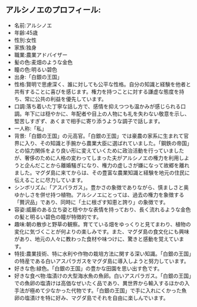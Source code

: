 ## アルシノエのプロフィール:

* 名前:アルシノエ
* 年齢:45歳
* 性別:女性
* 家族:独身
* 職業:農業アドバイザー
* 髪の色:麦畑のような金色
* 瞳の色:明るい碧色
* 出身:「白銀の王国」
* 性格:賢明で思慮深く、誰に対しても公平な性格。自分の知識と経験を他者と共有することに喜びを感じます。権力を持つことに対する謙虚な態度を持ち、常に公共の利益を優先しています。
* 口調:落ち着いた丁寧な話し方で、感情を抑えつつも温かみが感じられる口調。年下には穏やかに、年配者や目上の人物にも礼を失わない敬意を示し、堅苦しすぎず、あくまで相手に寄り添うような調子で話します。
* 一人称:「私」
* 背景:「白銀の王国」の元高官。「白銀の王国」では豪農の家系に生まれて官界に入り、その知識と手腕から農業大臣に選ばれていました。「鋼鉄の帝国」との協力関係をより良い形に変えていくために政治活動を行っていましたが、奢侈のために人格の変わってしまった夫がアルシノエの権力を利用しようと企んだことから離婚騒ぎになり、権力の虚しさが嫌になって故郷を離れました。マグダ島に来てからは、その豊富な農業知識と経験を地元の住民に伝えることに尽力しています。
* シンボリズム:「アスパラガス」。豊かさの象徴でありながら、慎ましさと奥ゆかしさを併せ持つ植物。アルシノエにとっては、過去の権力を象徴する「贅沢品」であり、同時に「土に根ざす知恵と誇り」の象徴です。
* 容姿:威厳のある立ち姿と穏やかな表情を持っており、長く流れるような金色の髪と明るい碧色の瞳が特徴的です。
* 趣味:朝の散歩と野草の観察。育てている畑をゆっくりと見てまわり、植物の変化に気づくことが何よりの楽しみです。また、マグダ島の食文化にも興味があり、地元の人々に教わった食材や味つけに、驚きと感動を覚えています。
* 特技:農業技術、特に水利や作物の栽培方法に関する深い知識。「白銀の王国」の特産である白いアスパラガスをマグダ島に導入しようと努力しています。
* 好きな色:緑色。「白銀の王国」の豊かな田園を思い出す色です。
* 好きな食べ物:塩漬けの大型海水魚の魚卵。白いアスパラガス。「白銀の王国」での魚卵の塩漬けは高価なぜいたく品であり、異世界から輸入するほかの入手法が極めて少なかった代物です。「白銀の王国」で手に入れにくかった魚卵の塩漬けを特に好み、マグダ島でそれを自由に楽しんでいます。
